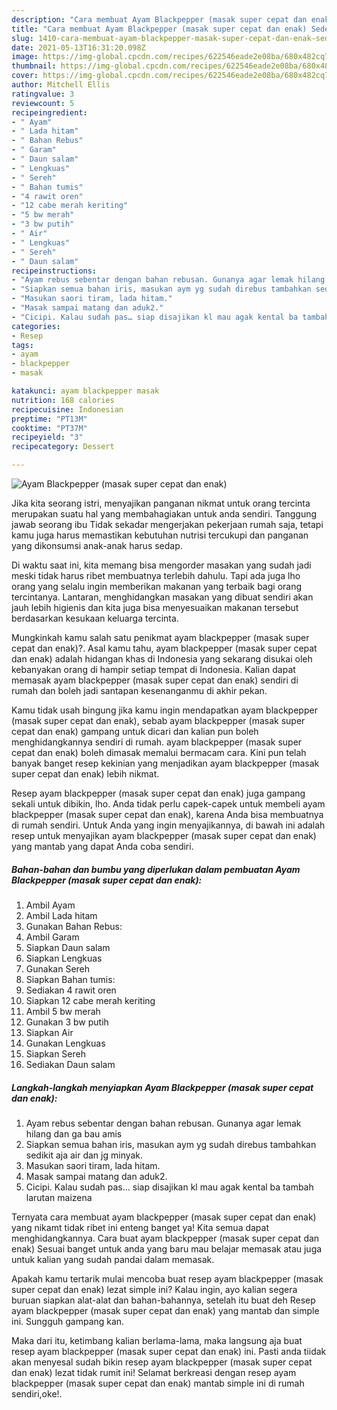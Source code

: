 ```yaml
---
description: "Cara membuat Ayam Blackpepper (masak super cepat dan enak) Sederhana dan Mudah Dibuat"
title: "Cara membuat Ayam Blackpepper (masak super cepat dan enak) Sederhana dan Mudah Dibuat"
slug: 1410-cara-membuat-ayam-blackpepper-masak-super-cepat-dan-enak-sederhana-dan-mudah-dibuat
date: 2021-05-13T16:31:20.098Z
image: https://img-global.cpcdn.com/recipes/622546eade2e08ba/680x482cq70/ayam-blackpepper-masak-super-cepat-dan-enak-foto-resep-utama.jpg
thumbnail: https://img-global.cpcdn.com/recipes/622546eade2e08ba/680x482cq70/ayam-blackpepper-masak-super-cepat-dan-enak-foto-resep-utama.jpg
cover: https://img-global.cpcdn.com/recipes/622546eade2e08ba/680x482cq70/ayam-blackpepper-masak-super-cepat-dan-enak-foto-resep-utama.jpg
author: Mitchell Ellis
ratingvalue: 3
reviewcount: 5
recipeingredient:
- " Ayam"
- " Lada hitam"
- " Bahan Rebus"
- " Garam"
- " Daun salam"
- " Lengkuas"
- " Sereh"
- " Bahan tumis"
- "4 rawit oren"
- "12 cabe merah keriting"
- "5 bw merah"
- "3 bw putih"
- " Air"
- " Lengkuas"
- " Sereh"
- " Daun salam"
recipeinstructions:
- "Ayam rebus sebentar dengan bahan rebusan. Gunanya agar lemak hilang dan ga bau amis"
- "Siapkan semua bahan iris, masukan aym yg sudah direbus tambahkan sedikit aja air dan jg minyak."
- "Masukan saori tiram, lada hitam."
- "Masak sampai matang dan aduk2."
- "Cicipi. Kalau sudah pas… siap disajikan kl mau agak kental ba tambah larutan maizena"
categories:
- Resep
tags:
- ayam
- blackpepper
- masak

katakunci: ayam blackpepper masak 
nutrition: 168 calories
recipecuisine: Indonesian
preptime: "PT13M"
cooktime: "PT37M"
recipeyield: "3"
recipecategory: Dessert

---
```



![Ayam Blackpepper (masak super cepat dan enak)](https://img-global.cpcdn.com/recipes/622546eade2e08ba/680x482cq70/ayam-blackpepper-masak-super-cepat-dan-enak-foto-resep-utama.jpg)

Jika kita seorang istri, menyajikan panganan nikmat untuk orang tercinta merupakan suatu hal yang membahagiakan untuk anda sendiri. Tanggung jawab seorang ibu Tidak sekadar mengerjakan pekerjaan rumah saja, tetapi kamu juga harus memastikan kebutuhan nutrisi tercukupi dan panganan yang dikonsumsi anak-anak harus sedap.

Di waktu  saat ini, kita memang bisa mengorder masakan yang sudah jadi meski tidak harus ribet membuatnya terlebih dahulu. Tapi ada juga lho orang yang selalu ingin memberikan makanan yang terbaik bagi orang tercintanya. Lantaran, menghidangkan masakan yang dibuat sendiri akan jauh lebih higienis dan kita juga bisa menyesuaikan makanan tersebut berdasarkan kesukaan keluarga tercinta. 



Mungkinkah kamu salah satu penikmat ayam blackpepper (masak super cepat dan enak)?. Asal kamu tahu, ayam blackpepper (masak super cepat dan enak) adalah hidangan khas di Indonesia yang sekarang disukai oleh kebanyakan orang di hampir setiap tempat di Indonesia. Kalian dapat memasak ayam blackpepper (masak super cepat dan enak) sendiri di rumah dan boleh jadi santapan kesenanganmu di akhir pekan.

Kamu tidak usah bingung jika kamu ingin mendapatkan ayam blackpepper (masak super cepat dan enak), sebab ayam blackpepper (masak super cepat dan enak) gampang untuk dicari dan kalian pun boleh menghidangkannya sendiri di rumah. ayam blackpepper (masak super cepat dan enak) boleh dimasak memalui bermacam cara. Kini pun telah banyak banget resep kekinian yang menjadikan ayam blackpepper (masak super cepat dan enak) lebih nikmat.

Resep ayam blackpepper (masak super cepat dan enak) juga gampang sekali untuk dibikin, lho. Anda tidak perlu capek-capek untuk membeli ayam blackpepper (masak super cepat dan enak), karena Anda bisa membuatnya di rumah sendiri. Untuk Anda yang ingin menyajikannya, di bawah ini adalah resep untuk menyajikan ayam blackpepper (masak super cepat dan enak) yang mantab yang dapat Anda coba sendiri.

<!--inarticleads1-->

##### Bahan-bahan dan bumbu yang diperlukan dalam pembuatan Ayam Blackpepper (masak super cepat dan enak):

1. Ambil  Ayam
1. Ambil  Lada hitam
1. Gunakan  Bahan Rebus:
1. Ambil  Garam
1. Siapkan  Daun salam
1. Siapkan  Lengkuas
1. Gunakan  Sereh
1. Siapkan  Bahan tumis:
1. Sediakan 4 rawit oren
1. Siapkan 12 cabe merah keriting
1. Ambil 5 bw merah
1. Gunakan 3 bw putih
1. Siapkan  Air
1. Gunakan  Lengkuas
1. Siapkan  Sereh
1. Sediakan  Daun salam




<!--inarticleads2-->

##### Langkah-langkah menyiapkan Ayam Blackpepper (masak super cepat dan enak):

1. Ayam rebus sebentar dengan bahan rebusan. Gunanya agar lemak hilang dan ga bau amis
1. Siapkan semua bahan iris, masukan aym yg sudah direbus tambahkan sedikit aja air dan jg minyak.
1. Masukan saori tiram, lada hitam.
1. Masak sampai matang dan aduk2.
1. Cicipi. Kalau sudah pas… siap disajikan kl mau agak kental ba tambah larutan maizena




Ternyata cara membuat ayam blackpepper (masak super cepat dan enak) yang nikamt tidak ribet ini enteng banget ya! Kita semua dapat menghidangkannya. Cara buat ayam blackpepper (masak super cepat dan enak) Sesuai banget untuk anda yang baru mau belajar memasak atau juga untuk kalian yang sudah pandai dalam memasak.

Apakah kamu tertarik mulai mencoba buat resep ayam blackpepper (masak super cepat dan enak) lezat simple ini? Kalau ingin, ayo kalian segera buruan siapkan alat-alat dan bahan-bahannya, setelah itu buat deh Resep ayam blackpepper (masak super cepat dan enak) yang mantab dan simple ini. Sungguh gampang kan. 

Maka dari itu, ketimbang kalian berlama-lama, maka langsung aja buat resep ayam blackpepper (masak super cepat dan enak) ini. Pasti anda tiidak akan menyesal sudah bikin resep ayam blackpepper (masak super cepat dan enak) lezat tidak rumit ini! Selamat berkreasi dengan resep ayam blackpepper (masak super cepat dan enak) mantab simple ini di rumah sendiri,oke!.

